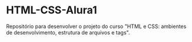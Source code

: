 # HTML-CSS-Alura1
Repositório para desenvolver o projeto do curso "HTML e CSS: ambientes de desenvolvimento, estrutura de arquivos e tags".
